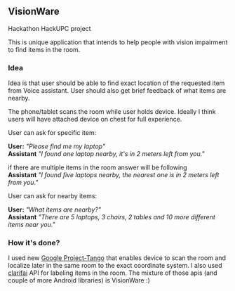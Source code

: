 ## VisionWare
Hackathon HackUPC project

This is unique application that intends to help people with vision impairment to find items in the room. 

### Idea
Idea is that user should be able to find exact location of the requested item from Voice assistant. 
User should also get brief feedback of what items are nearby. 

The phone/tablet scans the room while user holds device. Ideally I think users will have attached device on chest for full experience.

User can ask for specific item:

**User:**           _"Please find me my laptop"_  
**Assistant**    _"I found one laptop nearby, it's in 2 meters left from you."_  

if there are multiple items in the room answer will be following  
**Assistant**     _"I found five laptops nearby, the nearest one is in 2 meters left from you."_

User can ask for nearby items:

**User:**           _"What items are nearby?"_  
**Assistant**     _"There are 5 laptops, 3 chairs, 2 tables and 10 more different items near you."_

### How it's done?
I used new [Google Project-Tango](https://get.google.com/tango/) that enables device to scan the room and localize later in the same room to the exact coordinate system. 
I also used [clarifai](https://www.clarifai.com/) API for labeling items in the room. 
The mixture of those apis (and couple of more Android libraries) is VisionWare :)
